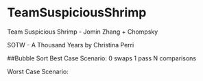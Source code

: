 # TeamSuspiciousShrimp 

Team Suspicious Shrimp - Jomin Zhang + Chompsky

SOTW - A Thousand Years by Christina Perri

##Bubble Sort
Best Case Scenario: 
0 swaps
1 pass
N comparisons

Worst Case Scenario:

